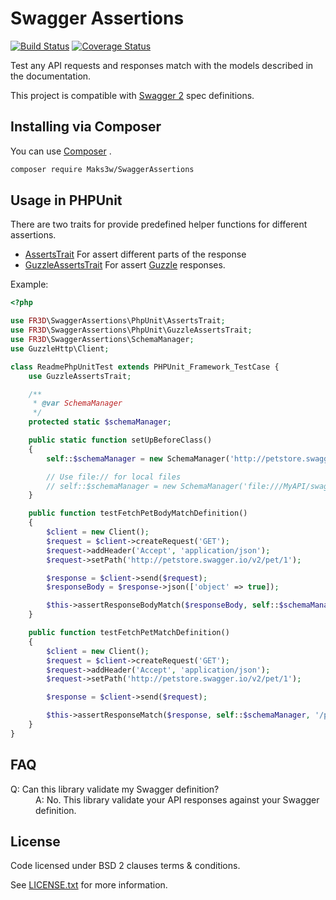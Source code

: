 # Swagger Assertions

[![Build Status](https://travis-ci.org/Maks3w/SwaggerAssertions.svg?branch=master)](https://travis-ci.org/Maks3w/SwaggerAssertions)
[![Coverage Status](https://coveralls.io/repos/Maks3w/SwaggerAssertions/badge.svg?branch=master)](https://coveralls.io/r/Maks3w/SwaggerAssertions?branch=master)

Test any API requests and responses match with the models described in the documentation.

This project is compatible with [Swagger 2](http://swagger.io/) spec definitions.

## Installing via Composer

You can use [Composer](https://getcomposer.org) .

```bash
composer require Maks3w/SwaggerAssertions
```

## Usage in PHPUnit

There are two traits for provide predefined helper functions for different assertions.

- [AssertsTrait](srcPhpUnit/AssertsTrait.php) For assert different parts of the response
- [GuzzleAssertsTrait](src/PhpUnit/GuzzleAssertsTrait.php) For assert [Guzzle](https://github.com/guzzle/guzzle) responses.

Example:

```php
<?php

use FR3D\SwaggerAssertions\PhpUnit\AssertsTrait;
use FR3D\SwaggerAssertions\PhpUnit\GuzzleAssertsTrait;
use FR3D\SwaggerAssertions\SchemaManager;
use GuzzleHttp\Client;

class ReadmePhpUnitTest extends PHPUnit_Framework_TestCase {
    use GuzzleAssertsTrait;

    /**
     * @var SchemaManager
     */
    protected static $schemaManager;

    public static function setUpBeforeClass()
    {
        self::$schemaManager = new SchemaManager('http://petstore.swagger.io/v2/swagger.json');

        // Use file:// for local files
        // self::$schemaManager = new SchemaManager('file:///MyAPI/swagger.json');
    }

    public function testFetchPetBodyMatchDefinition()
    {
        $client = new Client();
        $request = $client->createRequest('GET');
        $request->addHeader('Accept', 'application/json');
        $request->setPath('http://petstore.swagger.io/v2/pet/1');

        $response = $client->send($request);
        $responseBody = $response->json(['object' => true]);

        $this->assertResponseBodyMatch($responseBody, self::$schemaManager, '/pet/{petId}', 'get', 200);
    }

    public function testFetchPetMatchDefinition()
    {
        $client = new Client();
        $request = $client->createRequest('GET');
        $request->addHeader('Accept', 'application/json');
        $request->setPath('http://petstore.swagger.io/v2/pet/1');

        $response = $client->send($request);

        $this->assertResponseMatch($response, self::$schemaManager, '/pet/{petId}', 'get');
    }
}
```

## FAQ

<dl>
  <dt>Q: Can this library validate my Swagger definition?</dt>
  <dd>A: No. This library validate your API responses against your Swagger definition.</dd>
</dl>

## License

  Code licensed under BSD 2 clauses terms & conditions.

  See [LICENSE.txt](LICENSE.txt) for more information.
